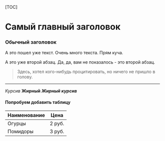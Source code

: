 [TOC]

# Самый главный заголовок

### Обычный заголовок

А это пошел уже текст. Очень много текста. Прям куча.

А это уже второй абзац. Да, да, вам не показалось - это второй абзац.

> Здесь, хотел кого-нибудь процитировать, но ничего не пришло в голову.

***

*Курсив* **Жирный** ***Жирный курсив***

#### Попробуем добавить таблицу
| Наименование | Цена |
|--------------|------|
|Огурцы| 2 руб. |
|Помидоры| 3 руб. |
